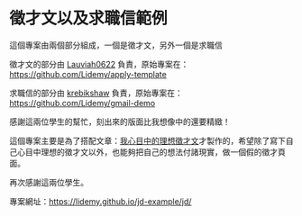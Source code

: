 # 徵才文以及求職信範例

這個專案由兩個部分組成，一個是徵才文，另外一個是求職信

徵才文的部分由 [Lauviah0622](https://github.com/Lauviah0622) 負責，原始專案在：https://github.com/Lidemy/apply-template

求職信的部分由 [krebikshaw](https://github.com/krebikshaw) 負責，原始專案在：https://github.com/Lidemy/gmail-demo

感謝這兩位學生的幫忙，刻出來的版面比我想像中的還要精緻！

這個專案主要是為了搭配文章：[我心目中的理想徵才文](https://medium.com/@hulitw/my-ideal-job-description-d72ec9cf5d0e)才製作的，希望除了寫下自己心目中理想的徵才文以外，也能夠把自己的想法付諸現實，做一個假的徵才頁面。

再次感謝這兩位學生。

專案網址：https://lidemy.github.io/jd-example/jd/
